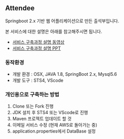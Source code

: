 ## Attendee 

Springboot 2.x 기반 웹 어플리케이션으로 만든 출석부입니다.

본 서비스에 대한 설명은 아래를 참고해주시면 됩니다.
- [서비스 구축과정 설명 동영상](https://youtu.be/v87pSEFIT9w)
- [서비스 구축과정 설명 PPT](https://www.slideshare.net/LEEDONGJOON1/attendeespringboot-webapp-203723069)

### 동작환경

- 개발 환경 : OSX, JAVA 1.8, SpringBoot 2.x, Mysql5.6
- 개발 도구 : STS4, VScode

### 개인용으로 구축하는 방법

1. Clone 또는 Fork 진행
2. JDK 설치 후 STS4 또는 VScode로 진행
3. Maven 프로젝트 업데이트 할 것
4. 이메일 서비스 수정 (현재 AWS로 돌아가는 중)
5. application.properties에서 DataBase 설정




